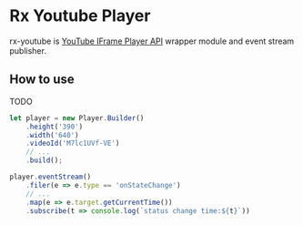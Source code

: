 # Rx Youtube Player
rx-youtube is [YouTube IFrame Player API](https://developers.google.com/youtube/iframe_api_reference) wrapper module and event stream publisher.

## How to use
TODO

```javascript
let player = new Player.Builder()
    .height('390')
    .width('640')
    .videoId('M7lc1UVf-VE')
    // ...
    .build();

player.eventStream()
    .filer(e => e.type == 'onStateChange')
    // ...
    .map(e => e.target.getCurrentTime())
    .subscribe(t => console.log(`status change time:${t}`))

```
